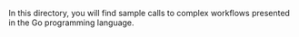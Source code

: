 In this directory, you will find sample calls to complex workflows
presented in the Go programming language.
